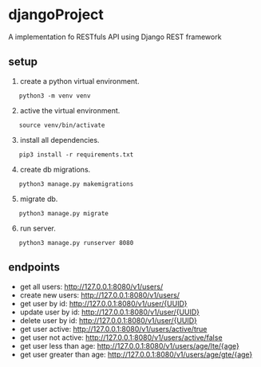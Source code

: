 # djangoProject

A implementation fo RESTfuls API using Django REST framework

## setup

1. create a python virtual environment.

```
   python3 -m venv venv
```

2. active the virtual environment.

```
   source venv/bin/activate
```

3. install all dependencies.

```
   pip3 install -r requirements.txt
```

4. create db migrations.

```
   python3 manage.py makemigrations
```

5. migrate db.

```
   python3 manage.py migrate
```

6. run server.

```
   python3 manage.py runserver 8080
```

## endpoints

- get all users: http://127.0.0.1:8080/v1/users/
- create new users: http://127.0.0.1:8080/v1/users/
- get user by id: http://127.0.0.1:8080/v1/user/{UUID}
- update user by id: http://127.0.0.1:8080/v1/user/{UUID}
- delete user by id: http://127.0.0.1:8080/v1/user/{UUID}
- get user active: http://127.0.0.1:8080/v1/users/active/true
- get user not active: http://127.0.0.1:8080/v1/users/active/false
- get user less than age: http://127.0.0.1:8080/v1/users/age/lte/{age}
- get user greater than age: http://127.0.0.1:8080/v1/users/age/gte/{age}
